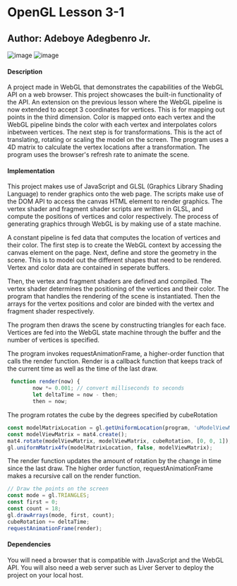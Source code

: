 # OpenGL Lesson 3-1

## Author: Adeboye Adegbenro Jr.

![image](https://img.shields.io/badge/JavaScript-323330?style=for-the-badge&logo=javascript&logoColor=F7DF1E) ![image](https://img.shields.io/badge/HTML5-E34F26?style=for-the-badge&logo=html5&logoColor=white)

#### Description

A project made in WebGL that demonstrates the capabilities of the WebGL API on a web browser. This project showcases the built-in functionality of the API. An extension on the previous lesson where the WebGL pipeline is now extended to accept 3 coordinates for vertices. This is for mapping out points in the third dimension. Color is mapped onto each vertex and the WebGL pipeline binds the color with each vertex and interpolates colors inbetween vertices. The next step is for transformations. This is the act of translating, rotating or scaling the model on the screen. The program uses a 4D matrix to calculate the vertex locations after a transformation. The program uses the browser's refresh rate to animate the scene.

#### Implementation

This project makes use of JavaScript and GLSL (Graphics Library Shading Language) to render graphics onto the web page. The scripts make use of the DOM API to access the canvas HTML element to render graphics. The vertex shader and fragment shader scripts are written in GLSL, and compute the positions of vertices and color respectively. The process of generating graphics through WebGL is by making use of a state machine. 

A constant pipeline is fed data that computes the location of vertices and their color. The first step is to create the WebGL context by accessing the canvas element on the page. Next, define and store the geometry in the scene. This is to model out the different shapes that need to be rendered. Vertex and color data are contained in seperate buffers.

Then, the vertex and fragment shaders are defined and compiled. The vertex shader determines the positioning of the vertices and their color. The program that handles the rendering of the scene is instantiated. Then the arrays for the vertex positions and color are binded with the vertex and fragment shader respectively.

The program then draws the scene by constructing triangles for each face. Vertices are fed into the WebGL state machine through the buffer and the number of vertices is specified.

The program invokes requestAnimationFrame, a higher-order function that calls the render function. Render is a callback function that keeps track of the current time as well as the time of the last draw.

```javascript
 function render(now) {
        now *= 0.001; // convert milliseconds to seconds
        let deltaTime = now - then;
        then = now;
```

The program rotates the cube by the degrees specified by cubeRotation

```javascript
const modelMatrixLocation = gl.getUniformLocation(program, 'uModelViewMatrix');
const modelViewMatrix = mat4.create();
mat4.rotate(modelViewMatrix, modelViewMatrix, cubeRotation, [0, 0, 1]);
gl.uniformMatrix4fv(modelMatrixLocation, false, modelViewMatrix);
```

The render function updates the amount of rotation by the change in time since the last draw. The higher order function, requestAnimationFrame makes a recursive call on the render function.

```javascript
// Draw the points on the screen
const mode = gl.TRIANGLES;
const first = 0;
const count = 18;
gl.drawArrays(mode, first, count);
cubeRotation += deltaTime;
requestAnimationFrame(render);
```



#### Dependencies

You will need a browser that is compatible with JavaScript and the WebGL API. You will also need a web server such as Liver Server to deploy the project on your local host.